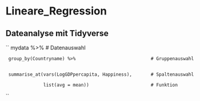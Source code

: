 # Lineare_Regression

## Dateanalyse mit Tidyverse

``
mydata %>%    # Datenauswahl                                          


     group_by(Countryname) %>%                            # Gruppenauswahl
     
     
     summarise_at(vars(LogGDPpercapita, Happiness),       # Spaltenauswahl 
     
                  list(avg = mean))                       # Funktion  
                  
``

